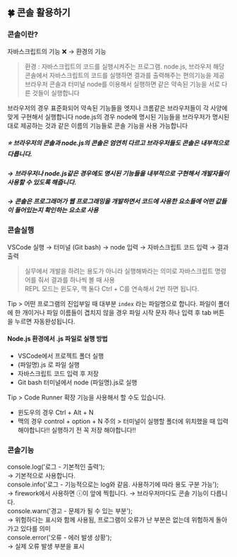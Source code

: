 ## 🍀 콘솔 활용하기

### 콘솔이란?

자바스크립트의 기능 ❌ → 환경의 기능

> 환경 : 자바스크립트의 코드를 실행시켜주는 프로그램. node.js, 브라우저 해당 <br>
> 콘솔에서 자바스크립트의 코드를 실행하면 결과를 출력해주는 편의기능을 제공 <br>
> 브라우저 콘솔과 터미널 node를 이용해서 실행하면 같은 약속된 기능을 서로 다른 것들이 실행합니다

브라우저의 경우 표준화되어 약속된 기능들을 엣지나 크롬같은 브라우저들이 각 사양에 맞게 구현해서 실행합니다
node.js의 경우 node에 명시된 기능들을 브라우저가 명시된대로 제공하는 것과 같은 이름의 기능들로 콘솔 기능을 사용 가능합니다

##### ⭐ 브라우저의 콘솔과 node.js의 콘솔은 엄연히 다르고 브라우저들도 콘솔은 내부적으로 다릅니다.

##### → 브라우저나 node.js같은 경우에도 명시된 기능들을 내부적으로 구현해서 개발자들이 사용할 수 있도록 해줍니다.

##### → 콘솔은 프로그래머가 웹 프로그래밍을 개발하면서 코드에 사용한 요소들에 어떤 값들이 들어있는지 확인하는 요소로 사용

### 콘솔실행

VSCode 실행 → 터미널 (Git bash) → node 입력 → 자바스크립트 코드 입력 → 결과 출력

> 실무에서 개발을 하려는 용도가 아니라 실행해봐라는 의미로 자바스크립트 명령어를 줘서 결과를 하나씩 볼 때 사용 <br>
> REPL 모드는 윈도우, 맥 둘다 Ctrl + C를 연속해서 2번 하면 됩니다.

Tip > 어떤 프로그램의 진입부일 때 대부분 `index` 라는 파일명으로 합니다.
파일이 폴더에 한 개이거나 파일 이름들이 겹치지 않을 경우 파일 시작 문자 하나 입력 후 tab 버튼을 누르면 자동완성됩니다.

#### Node.js 환경에서 .js 파일로 실행 방법

- VSCode에서 프로젝트 폴더 실행
- (파일명).js 로 파일 실행
- 자바스크립트 코드 입력 후 저장
- Git bash 터미널에서 node (파일명).js로 실행

Tip > Code Runner 확장 기능을 사용해서 할 수도 있습니다.

- 윈도우의 경우 Ctrl + Alt + N
- 맥의 경우 control + option + N
  주의 > 터미널이 실행할 폴더에 위치했을 때 입력해야합니다!! 실행하기 전 꼭 저장 해야합니다!!

### 콘솔기능

console.log('로그 - 기본적인 출력'); <br>
→ 기본적으로 사용합니다. <br>
console.info('로그 - 기능적으로는 log와 같음. 사용하기에 따라 용도 구분 가능'); <br>
→ firework에서 사용하면 ⓘ이 앞에 찍힙니다. → 브라우저마다도 콘솔 기능이 다릅니다. <br>
console.warn('경고 - 문제가 될 수 있는 부분'); <br>
→ 위험하다는 표시와 함께 사용됨, 프로그램이 오류가 난 부분은 없는데 위험하게 돌아가고 있다를 의미 <br>
console.error('오류 - 에러 발생 상황'); <br>
→ 실제 오류 발생 부분을 표시 <br>
